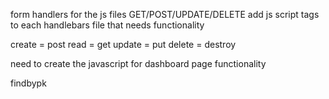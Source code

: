form handlers for the js files GET/POST/UPDATE/DELETE 
add js script tags to each handlebars file that needs functionality

create = post
read = get
update = put
delete = destroy

<!-- setup of index for models
user model
comment model each comment belongs to user 
post model - each post belongs to user has many comments  -->

<!-- need to create post-routes functionality  -->
need to create the javascript for dashboard page functionality
<!-- need to add findOne for comment-routes -->

findbypk 